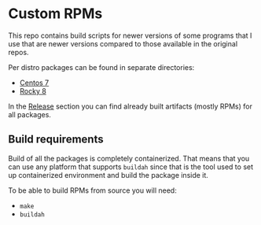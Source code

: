# Custom RPMs

This repo contains build scripts for newer versions of some programs that I use
that are newer versions compared to those available in the original repos.

Per distro packages can be found in separate directories:
- [Centos 7](centos7)
- [Rocky 8](rocky8)

In the [Release](https://github.com/petkovicdanilo/custom-rpms/releases) 
section you can find already built artifacts (mostly RPMs) for all packages.

## Build requirements

Build of all the packages is completely containerized.
That means that you can use any platform that supports
`buildah` since that is the tool used to set up
containerized environment and build the package inside it.

To be able to build RPMs from source you will need:
- `make`
- `buildah`
